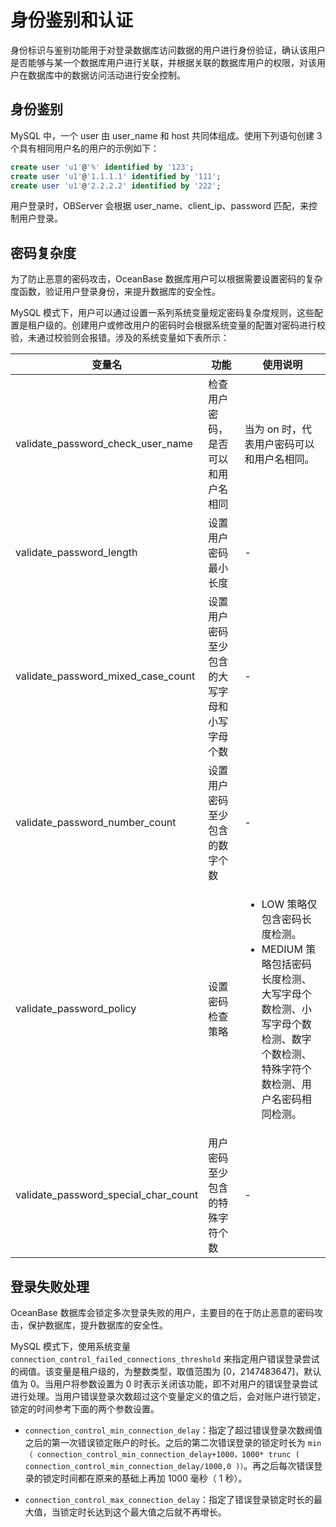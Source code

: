 # 身份鉴别和认证

身份标识与鉴别功能用于对登录数据库访问数据的用户进行身份验证，确认该用户是否能够与某一个数据库用户进行关联，并根据关联的数据库用户的权限，对该用户在数据库中的数据访问活动进行安全控制。

## 身份鉴别

MySQL 中，一个 user 由 user_name 和 host 共同体组成。使用下列语句创建 3 个具有相同用户名的用户的示例如下：

```sql
create user 'u1'@'%' identified by '123';
create user 'u1'@'1.1.1.1' identified by '111';
create user 'u1'@'2.2.2.2' identified by '222';
```

用户登录时，OBServer 会根据 user_name、client_ip、password 匹配，来控制用户登录。

## 密码复杂度

为了防止恶意的密码攻击，OceanBase 数据库用户可以根据需要设置密码的复杂度函数，验证用户登录身份，来提升数据库的安全性。

MySQL 模式下，用户可以通过设置一系列系统变量规定密码复杂度规则，这些配置是租户级的。创建用户或修改用户的密码时会根据系统变量的配置对密码进行校验，未通过校验则会报错。涉及的系统变量如下表所示：

| 变量名  |           功能           |    使用说明     |
|--------------------------------------|------------------------|-----------------------------------------------------------------------------------------------------------------------------------------------------------------------------|
| validate_password_check_user_name    | 检查用户密码，是否可以和用户名相同      | 当为 on 时，代表用户密码可以和用户名相同。     |
| validate_password_length             | 设置用户密码最小长度             | -           |
| validate_password_mixed_case_count   | 设置用户密码至少包含的大写字母和小写字母个数 | -           |
| validate_password_number_count       | 设置用户密码至少包含的数字个数        | -           |
| validate_password_policy             | 设置密码检查策略               | <ul><li>LOW 策略仅包含密码长度检测。</li>   <li> MEDIUM 策略包括密码长度检测、大写字母个数检测、小写字母个数检测、数字个数检测、特殊字符个数检测、用户名密码相同检测。</li></ul>    |
| validate_password_special_char_count | 用户密码至少包含的特殊字符个数        | -           |

## 登录失败处理

OceanBase 数据库会锁定多次登录失败的用户，主要目的在于防止恶意的密码攻击，保护数据库，提升数据库的安全性。

MySQL 模式下，使用系统变量 `connection_control_failed_connections_threshold` 来指定用户错误登录尝试的阀值。该变量是租户级的，为整数类型，取值范围为 \[0，2147483647\]，默认值为 0。当用户将参数设置为 0 时表示关闭该功能，即不对用户的错误登录尝试进行处理。当用户错误登录次数超过这个变量定义的值之后，会对账户进行锁定，锁定的时间参考下面的两个参数设置。

* `connection_control_min_connection_delay`：指定了超过错误登录次数阀值之后的第一次错误锁定账户的时长。之后的第二次错误登录的锁定时长为 `min（ connection_control_min_connection_delay+1000，1000* trunc ( connection_control_min_connection_delay/1000,0 )）`。再之后每次错误登录的锁定时间都在原来的基础上再加 1000 毫秒（ 1 秒）。

* `connection_control_max_connection_delay`：指定了错误登录锁定时长的最大值，当锁定时长达到这个最大值之后就不再增长。
